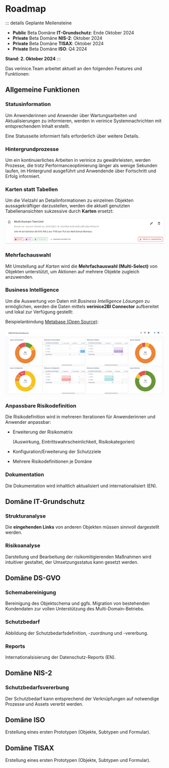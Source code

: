# Roadmap

::: details Geplante Meilensteine
- **Public** Beta Domäne **IT-Grundschutz**: Ende Oktober 2024
- **Private** Beta Domäne **NIS-2**: Oktober 2024
- **Private** Beta Domäne **TISAX**: Oktober 2024
- **Private** Beta Domäne **ISO**: Q4 2024

**Stand: 2. Oktober 2024**
:::

Das verinice.Team arbeitet aktuell an den folgenden Features und Funktionen:

## Allgemeine Funktionen

### Statusinformation

Um Anwenderinnen und Anwender über Wartungsarbeiten und Aktualisierungen zu informieren, werden in verinice Systemnachrichten mit entsprechendem Inhalt erstellt.

Eine Statusseite informiert falls erforderlich über weitere Details.

### Hintergrundprozesse

Um ein kontinuierliches Arbeiten in verinice zu gewährleisten, werden Prozesse, die trotz Performanceoptimierung länger als wenige Sekunden laufen, im Hintergrund ausgeführt und Anwendende über Fortschritt und Erfolg informiert.

### Karten statt Tabellen

Um die Vielzahl an Detailinformationen zu einzelnen Objekten aussagekräftiger darzustellen, werden die aktuell genutzten Tabellenansichten sukzessive durch **Karten** ersetzt:

![Beispiel-Karte Unit](/assets/roadmap/karte-unit.de.png)

### Mehrfachauswahl

Mit Umstellung auf *Karten* wird die **Mehrfachauswahl (Multi-Select)** von Objekten unterstützt, um Aktionen auf mehrere Objekte zugleich anzuwenden.

### Business Intelligence

Um die Auswertung von Daten mit *Business Intelligence Lösungen* zu ermöglichen, werden die Daten mittels **verinice2BI Connector** aufbereitet und lokal zur Verfügung gestellt:

Beispielanbindung [Metabase (Open Source)](https://www.metabase.com/):

![verinice2BI Connector](/assets/roadmap/verinice2BI.de.png)

### Anpassbare Risikodefinition

Die Risikodefinition wird in mehreren Iterationen für Anwenderinnen und Anwender anpassbar:

- Erweiterung der Risikomatrix

    (Auswirkung, Eintrittswahrscheinlichkeit, Risikokategorien)

- Konfiguration/Erweiterung der Schutzziele
- Mehrere Risikodefinitionen je Domäne

### Dokumentation

Die Dokumentation wird inhaltlich aktualisiert und internationalisiert (EN).

## Domäne IT-Grundschutz

### Strukturanalyse

Die **eingehenden Links** von anderen Objekten müssen sinnvoll dargestellt werden.

### Risikoanalyse

Darstellung und Bearbeitung der risikomitigierenden Maßnahmen wird intuitiver gestaltet, der Umsetzungsstatus kann gesetzt werden.

## Domäne DS-GVO

### Schemabereinigung

Bereinigung des Objektschema und ggfs. Migration von bestehenden Kundendaten zur vollen Unterstützung des Multi-Domain-Betriebs.

### Schutzbedarf

Abbildung der Schutzbedarfsdefinition, -zuordnung und -vererbung.

### Reports

Internationalsisierung der Datenschutz-Reports (EN).

## Domäne NIS-2

### Schutzbedarfsvererbung

Der Schutzbedarf kann entsprechend der Verknüpfungen auf notwendige Prozesse und Assets vererbt werden.

## Domäne ISO

Erstellung eines ersten Prototypen (Objekte, Subtypen und Formular).

## Domäne TISAX

Erstellung eines ersten Prototypen (Objekte, Subtypen und Formular).
